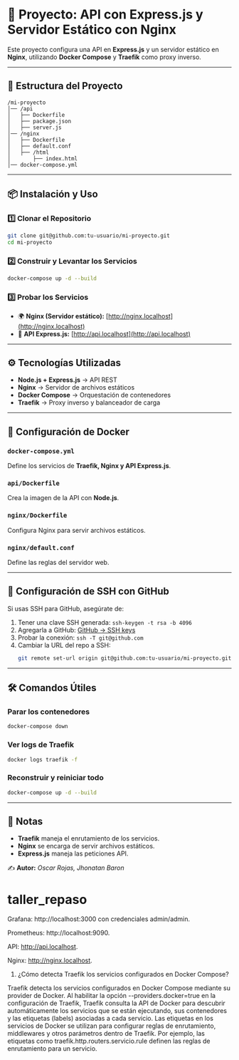 # 🚀 Proyecto: API con Express.js y Servidor Estático con Nginx

Este proyecto configura una API en **Express.js** y un servidor estático en **Nginx**, utilizando **Docker Compose** y **Traefik** como proxy inverso.

---

## 📂 Estructura del Proyecto
```
/mi-proyecto
│── /api
│   ├── Dockerfile
│   ├── package.json
│   ├── server.js
│── /nginx
│   ├── Dockerfile
│   ├── default.conf
│   ├── /html
│       ├── index.html
│── docker-compose.yml
```

---

## 📦 Instalación y Uso

### 1️⃣ Clonar el Repositorio
```sh
git clone git@github.com:tu-usuario/mi-proyecto.git
cd mi-proyecto
```

### 2️⃣ Construir y Levantar los Servicios
```sh
docker-compose up -d --build
```

### 3️⃣ Probar los Servicios
- 🌍 **Nginx (Servidor estático):** [http://nginx.localhost](http://nginx.localhost)
- 📡 **API Express.js:** [http://api.localhost](http://api.localhost)

---

## ⚙️ Tecnologías Utilizadas
- **Node.js + Express.js** → API REST
- **Nginx** → Servidor de archivos estáticos
- **Docker Compose** → Orquestación de contenedores
- **Traefik** → Proxy inverso y balanceador de carga

---

## 🔧 Configuración de Docker
### `docker-compose.yml`
Define los servicios de **Traefik, Nginx y API Express.js**.

### `api/Dockerfile`
Crea la imagen de la API con **Node.js**.

### `nginx/Dockerfile`
Configura Nginx para servir archivos estáticos.

### `nginx/default.conf`
Define las reglas del servidor web.

---

## 🔑 Configuración de SSH con GitHub
Si usas SSH para GitHub, asegúrate de:
1. Tener una clave SSH generada: `ssh-keygen -t rsa -b 4096`
2. Agregarla a GitHub: [GitHub → SSH keys](https://github.com/settings/keys)
3. Probar la conexión: `ssh -T git@github.com`
4. Cambiar la URL del repo a SSH:
   ```sh
   git remote set-url origin git@github.com:tu-usuario/mi-proyecto.git
   ```

---

## 🛠️ Comandos Útiles
### Parar los contenedores
```sh
docker-compose down
```
### Ver logs de Traefik
```sh
docker logs traefik -f
```
### Reconstruir y reiniciar todo
```sh
docker-compose up -d --build
```

---

## 📌 Notas
- **Traefik** maneja el enrutamiento de los servicios.
- **Nginx** se encarga de servir archivos estáticos.
- **Express.js** maneja las peticiones API.

✍️ **Autor:** _Oscar Rojas, Jhonatan Baron_
# taller_repaso
Grafana: http://localhost:3000 con credenciales admin/admin.

Prometheus: http://localhost:9090.

API: http://api.localhost.

Nginx: http://nginx.localhost.
1. ¿Cómo detecta Traefik los servicios configurados en Docker Compose?

Traefik detecta los servicios configurados en Docker Compose mediante
su provider de Docker. Al habilitar la opción --providers.docker=true en la
configuración de Traefik, Traefik consulta la API de Docker para descubrir
automáticamente los servicios que se están ejecutando, sus contenedores y
las etiquetas (labels) asociadas a cada servicio.
Las etiquetas en los servicios de Docker se utilizan para configurar
reglas de enrutamiento, middlewares y otros parámetros dentro de Traefik. 
Por ejemplo, las etiquetas como traefik.http.routers.servicio.rule definen las 
reglas de enrutamiento para un servicio.
